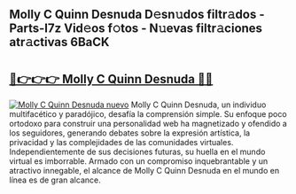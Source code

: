 ## Molly C Quinn Desnuda D𝚎sn𝚞dos filtr𝚊dos - Parts-I7z Vid𝚎os f𝚘tos - N𝚞evas filtr𝚊ciones atr𝚊ctivas 6BaCK

# <h2><a href="http://mb134j.tromn.icu/?c=Molly+C+Quinn+Desnuda">🔗👉👉👉 Molly C Quinn Desnuda 🔗🔗</a></h2>

[![Molly C Quinn Desnuda nuevo](https://i.imgur.com/pEAQMta.gif)](http://mb134j.tromn.icu/?c=Molly+C+Quinn+Desnuda)
Molly C Quinn Desnuda, un individuo multifacético y paradójico, desafía la comprensión simple. Su enfoque poco ortodoxo para construir una personalidad web ha magnetizado y ofendido a los seguidores, generando debates sobre la expresión artística, la privacidad y las complejidades de las comunidades virtuales. Independientemente de sus decisiones futuras, su huella en el mundo virtual es imborrable. Armado con un compromiso inquebrantable y un atractivo innegable, el alcance de Molly C Quinn Desnuda en el mundo en línea es de gran alcance.
